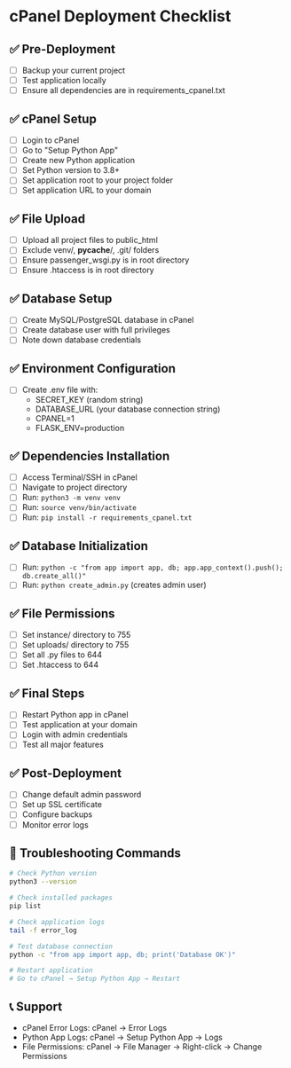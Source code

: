 # cPanel Deployment Checklist

## ✅ Pre-Deployment
- [ ] Backup your current project
- [ ] Test application locally
- [ ] Ensure all dependencies are in requirements_cpanel.txt

## ✅ cPanel Setup
- [ ] Login to cPanel
- [ ] Go to "Setup Python App"
- [ ] Create new Python application
- [ ] Set Python version to 3.8+
- [ ] Set application root to your project folder
- [ ] Set application URL to your domain

## ✅ File Upload
- [ ] Upload all project files to public_html
- [ ] Exclude venv/, __pycache__/, .git/ folders
- [ ] Ensure passenger_wsgi.py is in root directory
- [ ] Ensure .htaccess is in root directory

## ✅ Database Setup
- [ ] Create MySQL/PostgreSQL database in cPanel
- [ ] Create database user with full privileges
- [ ] Note down database credentials

## ✅ Environment Configuration
- [ ] Create .env file with:
  - SECRET_KEY (random string)
  - DATABASE_URL (your database connection string)
  - CPANEL=1
  - FLASK_ENV=production

## ✅ Dependencies Installation
- [ ] Access Terminal/SSH in cPanel
- [ ] Navigate to project directory
- [ ] Run: `python3 -m venv venv`
- [ ] Run: `source venv/bin/activate`
- [ ] Run: `pip install -r requirements_cpanel.txt`

## ✅ Database Initialization
- [ ] Run: `python -c "from app import app, db; app.app_context().push(); db.create_all()"`
- [ ] Run: `python create_admin.py` (creates admin user)

## ✅ File Permissions
- [ ] Set instance/ directory to 755
- [ ] Set uploads/ directory to 755
- [ ] Set all .py files to 644
- [ ] Set .htaccess to 644

## ✅ Final Steps
- [ ] Restart Python app in cPanel
- [ ] Test application at your domain
- [ ] Login with admin credentials
- [ ] Test all major features

## ✅ Post-Deployment
- [ ] Change default admin password
- [ ] Set up SSL certificate
- [ ] Configure backups
- [ ] Monitor error logs

## 🔧 Troubleshooting Commands
```bash
# Check Python version
python3 --version

# Check installed packages
pip list

# Check application logs
tail -f error_log

# Test database connection
python -c "from app import app, db; print('Database OK')"

# Restart application
# Go to cPanel → Setup Python App → Restart
```

## 📞 Support
- cPanel Error Logs: cPanel → Error Logs
- Python App Logs: cPanel → Setup Python App → Logs
- File Permissions: cPanel → File Manager → Right-click → Change Permissions 